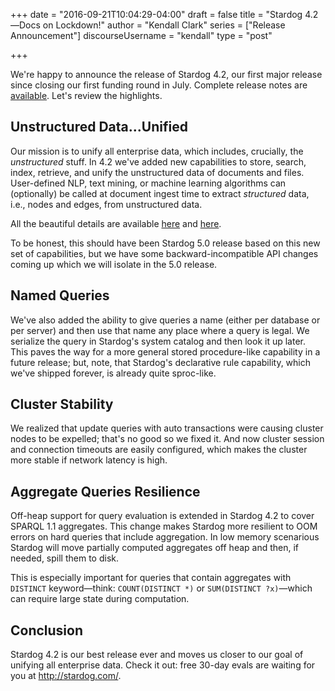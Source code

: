 +++
date = "2016-09-21T10:04:29-04:00"
draft = false 
title = "Stardog 4.2—Docs on Lockdown!"
author = "Kendall Clark"
series = ["Release Announcement"]
discourseUsername = "kendall"
type = "post"

+++

We're happy to announce the release of Stardog 4.2, our first major release
since closing our first funding round in July. Complete release notes 
are [available](http://docs.stardog.com/release-notes/). Let's review the highlights.<!--more-->

## Unstructured Data...Unified

Our mission is to unify all enterprise data, which includes, crucially, the
*unstructured* stuff. In 4.2 we've added new capabilities to store, search,
index, retrieve, and unify the unstructured data of documents and files.
User-defined NLP, text mining, or machine learning algorithms can (optionally)
be called at document ingest time to extract *structured* data, i.e., nodes and
edges, from unstructured data.

All the beautiful details are
available [here](http://blog.stardog.com/unifying-unstructured-data/)
and [here](http://docs.stardog.com/).

To be honest, this should have been Stardog 5.0 release based on this new set of
capabilities, but we have some backward-incompatible API changes coming up which
we will isolate in the 5.0 release.

## Named Queries

We've also added the ability to give queries a name (either per database or per
server) and then use that name any place where a query is legal. We serialize
the query in Stardog's system catalog and then look it up later. This paves the
way for a more general stored procedure-like capability in a future release;
but, note, that Stardog's declarative rule capability, which we've shipped
forever, is already quite sproc-like.

## Cluster Stability

We realized that update queries with auto transactions were causing cluster
nodes to be expelled; that's no good so we fixed it. And now cluster session and
connection timeouts are easily configured, which makes the cluster more stable
if network latency is high.

## Aggregate Queries Resilience

Off-heap support for query evaluation is extended in Stardog 4.2 to cover SPARQL
1.1 aggregates. This change makes Stardog more resilient to OOM errors on hard
queries that include aggregation. In low memory scenarious Stardog will move
partially computed aggregates off heap and then, if needed, spill them to disk.
 
This is especially important for queries that contain aggregates with `DISTINCT`
keyword—think: `COUNT(DISTINCT *)` or `SUM(DISTINCT ?x)`—which can require large
state during computation.

## Conclusion

Stardog 4.2 is our best release ever and moves us closer to our goal of unifying
all enterprise data. Check it out: free 30-day evals are waiting for you at
http://stardog.com/.
